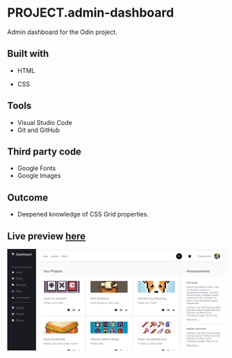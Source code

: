# PROJECT.admin-dashboard
Admin dashboard for the Odin project.

## Built with
- HTML
* CSS

## Tools
- Visual Studio Code
- Git and GitHub

## Third party code
- Google Fonts
- Google Images

## Outcome
 - Deepened knowledge of CSS Grid properties.
 
 ## Live preview [here](https://bonemuffin.github.io/PROJECT.admin-dashboard/index.html)
![](./Media/preview.png)
